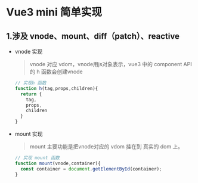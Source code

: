 # Vue3 mini 简单实现

## 1.涉及 vnode、mount、diff（patch）、reactive

- vnode 实现

  > vnode 对应 vdom，vnode用js对象表示，vue3 中的 component API 的 h 函数会创建vnode

  ```js
  // 实现h 函数
  function h(tag,props,children){
    return {
      tag,
      props,
      children
    }
  }
  ```

- mount 实现

  > mount 主要功能是把vnode对应的 vdom 挂在到 真实的 dom 上。

  ```js
  // 实现 mount 函数
  function mount(vnode,container){
    const container = document.getElementById(container);
  }
  ```

  